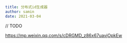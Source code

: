 ```yaml
title: 分布式id生成器 
author: samin
date: 2021-03-04
```

// TODO

https://mp.weixin.qq.com/s/cDRGMD_z86x67uavjOpkEw